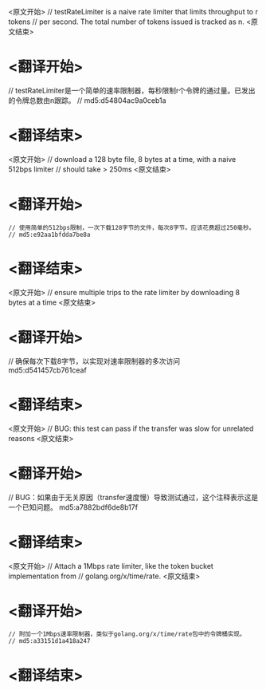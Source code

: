 
<原文开始>
// testRateLimiter is a naive rate limiter that limits throughput to r tokens
// per second. The total number of tokens issued is tracked as n.
<原文结束>

# <翻译开始>
// testRateLimiter是一个简单的速率限制器，每秒限制r个令牌的通过量。已发出的令牌总数由n跟踪。
// md5:d54804ac9a0ceb1a
# <翻译结束>


<原文开始>
	// download a 128 byte file, 8 bytes at a time, with a naive 512bps limiter
	// should take > 250ms
<原文结束>

# <翻译开始>
	// 使用简单的512bps限制，一次下载128字节的文件，每次8字节。应该花费超过250毫秒。
	// md5:e92aa1bfdda7be8a
# <翻译结束>


<原文开始>
// ensure multiple trips to the rate limiter by downloading 8 bytes at a time
<原文结束>

# <翻译开始>
// 确保每次下载8字节，以实现对速率限制器的多次访问 md5:d541457cb761ceaf
# <翻译结束>


<原文开始>
// BUG: this test can pass if the transfer was slow for unrelated reasons
<原文结束>

# <翻译开始>
// BUG：如果由于无关原因（transfer速度慢）导致测试通过，这个注释表示这是一个已知问题。 md5:a7882bdf6de8b17f
# <翻译结束>


<原文开始>
	// Attach a 1Mbps rate limiter, like the token bucket implementation from
	// golang.org/x/time/rate.
<原文结束>

# <翻译开始>
	// 附加一个1Mbps速率限制器，类似于golang.org/x/time/rate包中的令牌桶实现。
	// md5:a33151d1a418a247
# <翻译结束>

